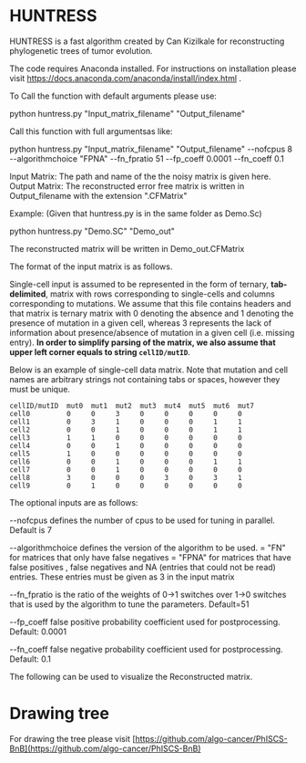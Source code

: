 # HUNTRESS

HUNTRESS is a fast algorithm created by Can Kizilkale for reconstructing phylogenetic trees of tumor evolution.

The code requires Anaconda installed. For instructions on installation please visit https://docs.anaconda.com/anaconda/install/index.html .

To Call the function with default arguments please use: 

python huntress.py "Input_matrix_filename" "Output_filename"

Call this function with full argumentsas like:

python huntress.py "Input_matrix_filename" "Output_filename" --nofcpus 8 --algorithmchoice "FPNA" --fn_fpratio 51 --fp_coeff 0.0001 --fn_coeff 0.1


Input Matrix: The path and name of the the noisy matrix is given here. 
Output Matrix: The reconstructed error free matrix is written in Output_filename with the extension ".CFMatrix"

Example: (Given that huntress.py is in the same folder as Demo.Sc) 

python huntress.py "Demo.SC" "Demo_out"

The reconstructed matrix will be written in Demo_out.CFMatrix


The format of the input matrix is as follows.

Single-cell input is assumed to be represented in the form of ternary, __tab-delimited__, matrix with rows corresponding to single-cells and columns corresponding to mutations. We assume that this file contains headers and that matrix is ternary matrix with 0 denoting the absence and 1 denoting the presence of mutation in a given cell, whereas 3 represents the lack of information about presence/absence of mutation in a given cell (i.e. missing entry). __In order to simplify parsing of the matrix, we also assume that upper left corner equals to string `cellID/mutID`__.

Below is an example of single-cell data matrix. Note that mutation and cell names are arbitrary strings not containing tabs or spaces, however they must be unique.
```
cellID/mutID  mut0  mut1  mut2  mut3  mut4  mut5  mut6  mut7
cell0         0     0     3     0     0     0     0     0
cell1         0     3     1     0     0     0     1     1
cell2         0     0     1     0     0     0     1     1
cell3         1     1     0     0     0     0     0     0
cell4         0     0     1     0     0     0     0     0
cell5         1     0     0     0     0     0     0     0
cell6         0     0     1     0     0     0     1     1
cell7         0     0     1     0     0     0     0     0
cell8         3     0     0     0     3     0     3     1
cell9         0     1     0     0     0     0     0     0
```


The optional inputs are as follows:

--nofcpus defines the number of cpus to be used for tuning in parallel. Default is 7

--algorithmchoice defines the version of the algorithm to be used.
           = "FN" for matrices that only have false negatives
           = "FPNA" for matrices that have false positives , false negatives and NA (entries that could not be read) entries. These entries must be given as 3 in the input matrix

--fn_fpratio is the ratio of the weights of 0->1 switches over 1->0 switches that is used by the algorithm to tune the parameters.
 Default=51            

--fp_coeff false positive probability coefficient used for postprocessing.
 Default: 0.0001

--fn_coeff false negative probability coefficient used for postprocessing.
 Default: 0.1 



The following can be used to visualize the Reconstructed matrix.

# Drawing tree

For drawing the tree please visit [https://github.com/algo-cancer/PhISCS-BnB](https://github.com/algo-cancer/PhISCS-BnB)
